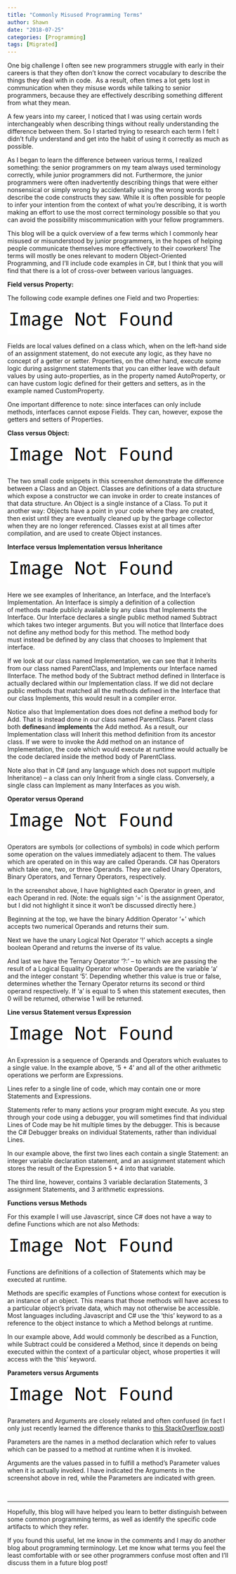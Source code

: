 ```yaml
---
title: "Commonly Misused Programming Terms"
author: Shawn
date: "2018-07-25"
categories: [Programming]
tags: [Migrated]
---
```


One big challenge I often see new programmers struggle with early in their careers is that they often don’t know the correct vocabulary to describe the things they deal with in code.  As a result, often times a lot gets lost in communication when they misuse words while talking to senior programmers, because they are effectively describing something different from what they mean.

A few years into my career, I noticed that I was using certain words interchangeably when describing things without really understanding the difference between them. So I started trying to research each term I felt I didn’t fully understand and get into the habit of using it correctly as much as possible.

As I began to learn the difference between various terms, I realized something: the senior programmers on my team always used terminology correctly, while junior programmers did not. Furthermore, the junior programmers were often inadvertently describing things that were either nonsensical or simply wrong by accidentally using the wrong words to describe the code constructs they saw. While it is often possible for people to infer your intention from the context of what you’re describing, it is worth making an effort to use the most correct terminology possible so that you can avoid the possibility miscommunication with your fellow programmers.

This blog will be a quick overview of a few terms which I commonly hear misused or misunderstood by junior programmers, in the hopes of helping people communicate themselves more effectively to their coworkers! The terms will mostly be ones relevant to modern Object-Oriented Programming, and I’ll include code examples in C#, but I think that you will find that there is a lot of cross-over between various languages.

**Field versus Property:**

The following code example defines one Field and two Properties:

![devenv_2016-02-22_21-01-01](/content/image-not-found.png)

Fields are local values defined on a class which, when on the left-hand side of an assignment statement, do not execute any logic, as they have no concept of a getter or setter. Properties, on the other hand, execute some logic during assignment statements that you can either leave with default values by using auto-properties, as in the property named AutoProperty, or can have custom logic defined for their getters and setters, as in the example named CustomProperty.

One important difference to note: since interfaces can only include methods, interfaces cannot expose Fields. They can, however, expose the getters and setters of Properties.

**Class versus Object:**

![devenv_2016-02-22_21-07-25](/content/image-not-found.png)

The two small code snippets in this screenshot demonstrate the difference between a Class and an Object. Classes are definitions of a data structure which expose a constructor we can invoke in order to create instances of that data structure. An Object is a single instance of a Class. To put it another way: Objects have a point in your code where they are created, then exist until they are eventually cleaned up by the garbage collector when they are no longer referenced. Classes exist at all times after compilation, and are used to create Object instances.

**Interface versus Implementation versus Inheritance**

![devenv_2016-02-22_21-14-44](/content/image-not-found.png)

Here we see examples of Inheritance, an Interface, and the Interface’s Implementation. An Interface is simply a definition of a collection of methods made publicly available by any class that Implements the Interface. Our Interface declares a single public method named Subtract which takes two integer arguments. But you will notice that IInterface does not define any method body for this method. The method body must instead be defined by any class that chooses to Implement that interface.

If we look at our class named Implementation, we can see that it Inherits from our class named ParentClass, and Implements our Interface named IInterface. The method body of the Subtract method defined in IInterface is actually declared within our Implementation class. If we did not declare public methods that matched all the methods defined in the Interface that our class Implements, this would result in a compiler error.

Notice also that Implementation does does not define a method body for Add. That is instead done in our class named ParentClass. Parent class both **defines**and **implements** the Add method. As a result, our Implementation class will Inherit this method definition from its ancestor class. If we were to invoke the Add method on an instance of Implementation, the code which would execute at runtime would actually be the code declared inside the method body of ParentClass.

Note also that in C# (and any language which does not support multiple Inheritance) – a class can only Inherit from a single class. Conversely, a single class can Implement as many Interfaces as you wish.

**Operator versus Operand**

![devenv_2016-02-22_21-27-28](/content/image-not-found.png)

Operators are symbols (or collections of symbols) in code which perform some operation on the values immediately adjacent to them. The values which are operated on in this way are called Operands. C# has Operators which take one, two, or three Operands. They are called Unary Operators, Binary Operators, and Ternary Operators, respectively.

In the screenshot above, I have highlighted each Operator in green, and each Operand in red. (Note: the equals sign ‘=’ is the assignment Operator, but I did not highlight it since it won’t be discussed directly here.)

Beginning at the top, we have the binary Addition Operator ‘+’ which accepts two numerical Operands and returns their sum.

Next we have the unary Logical Not Operator ‘!’ which accepts a single boolean Operand and returns the inverse of its value.

And last we have the Ternary Operator ‘?:’ – to which we are passing the result of a Logical Equality Operator whose Operands are the variable ‘a’ and the integer constant ‘5’. Depending whether this value is true or false, determines whether the Ternary Operator returns its second or third operand respectively. If ‘a’ is equal to 5 when this statement executes, then 0 will be returned, otherwise 1 will be returned.

**Line versus Statement versus Expression**

![devenv_2016-02-22_21-42-29](/content/image-not-found.png)

An Expression is a sequence of Operands and Operators which evaluates to a single value. In the example above, ‘5 + 4’ and all of the other arithmetic operations we perform are Expressions.

Lines refer to a single line of code, which may contain one or more Statements and Expressions.

Statements refer to many actions your program might execute. As you step through your code using a debugger, you will sometimes find that individual Lines of Code may be hit multiple times by the debugger. This is because the C# Debugger breaks on individual Statements, rather than individual Lines.

In our example above, the first two lines each contain a single Statement: an integer variable declaration statement, and an assignment statement which stores the result of the Expression 5 + 4 into that variable.

The third line, however, contains 3 variable declaration Statements, 3 assignment Statements, and 3 arithmetic expressions.

**Functions versus Methods**

For this example I will use Javascript, since C# does not have a way to define Functions which are not also Methods:

![devenv_2016-02-22_21-55-33](/content/image-not-found.png)

Functions are definitions of a collection of Statements which may be executed at runtime.

Methods are specific examples of Functions whose context for execution is an instance of an object. This means that those methods will have access to a particular object’s private data, which may not otherwise be accessible. Most languages including Javascript and C# use the ‘this’ keyword to as a reference to the object instance to which a Method belongs at runtime.

In our example above, Add would commonly be described as a Function, while Subtract could be considered a Method, since it depends on being executed within the context of a particular object, whose properties it will access with the ‘this’ keyword.

**Parameters versus Arguments**

![devenv_2016-02-22_22-02-16](/content/image-not-found.png)

Parameters and Arguments are closely related and often confused (in fact I only just recently learned the difference thanks to [this StackOverflow post](http://stackoverflow.com/a/1663724/1504529 "Thanks, Stack Overflow!"))

Parameters are the names in a method declaration which refer to values which can be passed to a method at runtime when it is invoked.

Arguments are the values passed in to fulfill a method’s Parameter values when it is actually invoked. I have indicated the Arguments in the screenshot above in red, while the Parameters are indicated with green.

 

* * *

Hopefully, this blog will have helped you learn to better distinguish between some common programming terms, as well as identify the specific code artifacts to which they refer.

If you found this useful, let me know in the comments and I may do another blog about programming terminology. Let me know what terms you feel the least comfortable with or see other programmers confuse most often and I’ll discuss them in a future blog post!
